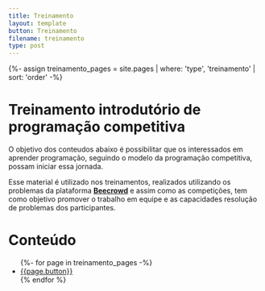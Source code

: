 ```yaml
---
title: Treinamento
layout: template
button: Treinamento
filename: treinamento
type: post
---
```

{%- assign treinamento_pages = site.pages | where: 'type', 'treinamento' 
	| sort: 'order' -%}
# Treinamento introdutório de programação competitiva
O objetivo dos conteudos abaixo é possibilitar que os interessados em aprender programação, seguindo o modelo da programação competitiva, possam iniciar essa jornada.

Esse material é utilizado nos treinamentos, realizados utilizando os problemas da plataforma [**Beecrowd**](https://www.beecrowd.com.br) e assim como as competições, tem como objetivo promover o trabalho em equipe e as capacidades resolução de problemas dos participantes.

# Conteúdo
<ul>
	{%- for page in treinamento_pages -%}
		<li><a href="{{page.url}}">{{page.button}}</a></li>
	{% endfor %}
</ul>
<br/>
